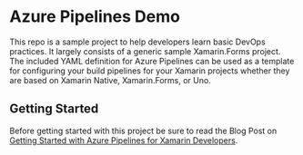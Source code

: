 # Azure Pipelines Demo

This repo is a sample project to help developers learn basic DevOps practices. It largely consists of a generic sample Xamarin.Forms project. The included YAML definition for Azure Pipelines can be used as a template for configuring your build pipelines for your Xamarin projects whether they are based on Xamarin Native, Xamarin.Forms, or Uno.

## Getting Started

Before getting started with this project be sure to read the Blog Post on [Getting Started with Azure Pipelines for Xamarin Developers](https://dansiegel.net/post/2019/08/05/getting-started-with-azure-pipelines-for-xamarin-developers).